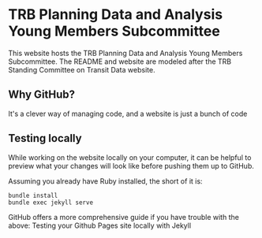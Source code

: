 # TRB Planning Data and Analysis Young Members Subcommittee
This website hosts the TRB Planning Data and Analysis Young Members Subcommittee. The README and website are modeled after the TRB Standing Committee on Transit Data website.

## Why GitHub?
It's a clever way of managing code, and a website is just a bunch of code

## Testing locally
While working on the website locally on your computer, it can be helpful to preview what your changes will look like before pushing them up to GitHub.

Assuming you already have Ruby installed, the short of it is:

```
bundle install
bundle exec jekyll serve
```

GitHub offers a more comprehensive guide if you have trouble with the above: Testing your Github Pages site locally with Jekyll
